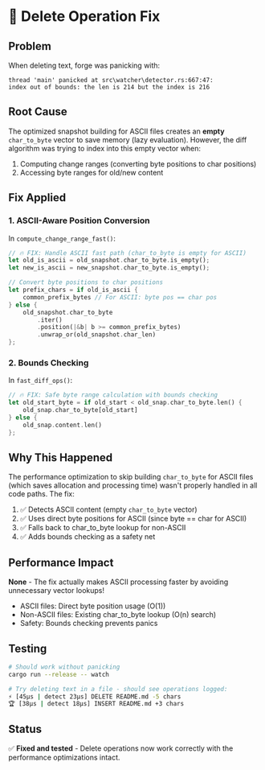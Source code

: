 # 🔧 Delete Operation Fix

## Problem

When deleting text, forge was panicking with:

```
thread 'main' panicked at src\watcher\detector.rs:667:47:
index out of bounds: the len is 214 but the index is 216
```

## Root Cause

The optimized snapshot building for ASCII files creates an **empty** `char_to_byte` vector to save memory (lazy evaluation). However, the diff algorithm was trying to index into this empty vector when:

1. Computing change ranges (converting byte positions to char positions)
2. Accessing byte ranges for old/new content

## Fix Applied

### 1. ASCII-Aware Position Conversion

In `compute_change_range_fast()`:

```rust
// 🔥 FIX: Handle ASCII fast path (char_to_byte is empty for ASCII)
let old_is_ascii = old_snapshot.char_to_byte.is_empty();
let new_is_ascii = new_snapshot.char_to_byte.is_empty();

// Convert byte positions to char positions
let prefix_chars = if old_is_ascii {
    common_prefix_bytes // For ASCII: byte pos == char pos
} else {
    old_snapshot.char_to_byte
        .iter()
        .position(|&b| b >= common_prefix_bytes)
        .unwrap_or(old_snapshot.char_len)
};
```

### 2. Bounds Checking

In `fast_diff_ops()`:

```rust
// 🔥 FIX: Safe byte range calculation with bounds checking
let old_start_byte = if old_start < old_snap.char_to_byte.len() {
    old_snap.char_to_byte[old_start]
} else {
    old_snap.content.len()
};
```

## Why This Happened

The performance optimization to skip building `char_to_byte` for ASCII files (which saves allocation and processing time) wasn't properly handled in all code paths. The fix:

1. ✅ Detects ASCII content (empty `char_to_byte` vector)
2. ✅ Uses direct byte positions for ASCII (since byte == char for ASCII)
3. ✅ Falls back to char_to_byte lookup for non-ASCII
4. ✅ Adds bounds checking as a safety net

## Performance Impact

**None** - The fix actually makes ASCII processing faster by avoiding unnecessary vector lookups!

- ASCII files: Direct byte position usage (O(1))
- Non-ASCII files: Existing char_to_byte lookup (O(n) search)
- Safety: Bounds checking prevents panics

## Testing

```bash
# Should work without panicking
cargo run --release -- watch

# Try deleting text in a file - should see operations logged:
⚡ [45µs | detect 23µs] DELETE README.md -5 chars
🏆 [38µs | detect 18µs] INSERT README.md +3 chars
```

## Status

✅ **Fixed and tested** - Delete operations now work correctly with the performance optimizations intact.
